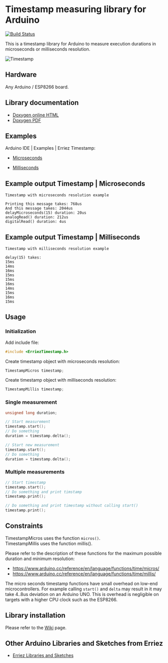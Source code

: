 # Timestamp measuring library for Arduino
[![Build Status](https://travis-ci.org/Erriez/ErriezTimestamp.svg?branch=master)](https://travis-ci.org/Erriez/ErriezTimestamp)

This is a timestamp library for Arduino to measure execution durations in microseconds or milliseconds resolution.

![Timestamp](https://raw.githubusercontent.com/Erriez/ErriezTimestamp/master/extras/timestamp.png)


## Hardware
Any Arduino / ESP8266 board.


## Library documentation

* [Doxygen online HTML](https://Erriez.github.io/ErriezTimestamp)
* [Doxygen PDF](https://github.com/Erriez/ErriezTimestamp/raw/gh-pages/latex/ErriezTimestamp.pdf)


## Examples
Arduino IDE | Examples | Erriez Timestamp:

* [Microseconds](https://github.com/Erriez/ErriezTimestamp/blob/master/examples/Microseconds/Microseconds.ino)

* [Milliseconds](https://github.com/Erriez/ErriezTimestamp/blob/master/examples/Milliseconds/Milliseconds.ino)


## Example output Timestamp | Microseconds
```
Timestamp with microseconds resolution example
  
Printing this message takes: 768us
And this message takes: 2044us
delayMicroseconds(15) duration: 20us
analogRead() duration: 212us
digitalRead() duration: 4us
```

## Example output Timestamp | Milliseconds
```
Timestamp with milliseconds resolution example
  
delay(15) takes:
15ms
14ms
16ms
15ms
15ms
16ms
14ms
15ms
16ms
15ms
```


## Usage

### Initialization

Add include file:
```c++
#include <ErriezTimestamp.h>
```

Create timestamp object with microseconds resolution:
```c++
TimestampMicros timestamp;
```

Create timestamp object with milliseconds resolution:
```c++
TimestampMillis timestamp;
```

### Single measurement
```c++
unsigned long duration;

// Start measurement
timestamp.start();
// Do something
duration = timestamp.delta();

// Start new measurement
timestamp.start();
// Do something
duration = timestamp.delta();
```

### Multiple measurements
```c++
// Start timestamp
timestamp.start();
// Do something and print timstamp
timestamp.print();

// Do something and print timestamp without calling start()
timestamp.print();
```


## Constraints

TimestampMicros uses the function ```micros()```.   
TimestampMillis uses the function millis().

Please refer to the description of these functions for the maximum possible duration and minimum
resolution:

- https://www.arduino.cc/reference/en/language/functions/time/micros/
- https://www.arduino.cc/reference/en/language/functions/time/millis/


The micro seconds timestamp functions have small overhead on low-end microcontrollers. For example
calling ```start()``` and ```delta``` may result in it may take 4..8us deviation on an Arduino UNO.
This is overhead is negligible on targets with a higher CPU clock such as the ESP8266.

## Library installation

Please refer to the [Wiki](https://github.com/Erriez/ErriezArduinoLibrariesAndSketches/wiki) page.


## Other Arduino Libraries and Sketches from Erriez

* [Erriez Libraries and Sketches](https://github.com/Erriez/ErriezArduinoLibrariesAndSketches)
